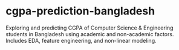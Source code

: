 # cgpa-prediction-bangladesh
Exploring and predicting CGPA of Computer Science &amp; Engineering students in Bangladesh using academic and non-academic factors. Includes EDA, feature engineering, and non-linear modeling.
